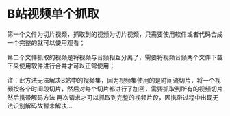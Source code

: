 # B站视频单个抓取
第一个文件为切片视频，抓取到的视频为切片视频，只需要使用软件或者代码合成一个完整的就可以使用观看；

第二个文件抓取的视频是将视频与音频相互分离了，需要将视频音频两个文件下载下来使用软件进行合并才可以正常使用；

注：此方法无法解决B站中的视频集，因为视频集使用的是时间流切片，将一个视频按各个时间段切片，然后对每个切片都进行了加密，需要抓取到所有的视频切片然后携带解码方法
再次请求才可以抓取到完整的视频片段，因携带过程中出现无法识别解码故暂未解决...
